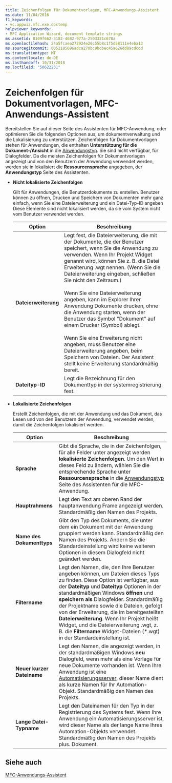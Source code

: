 ```yaml
---
title: Zeichenfolgen für Dokumentvorlagen, MFC-Anwendungs-Assistent
ms.date: 11/04/2016
f1_keywords:
- vc.appwiz.mfc.exe.doctemp
helpviewer_keywords:
- MFC Application Wizard, document template strings
ms.assetid: 8109f662-3182-4682-977a-2503321c678a
ms.openlocfilehash: 24a5fcaea272924e20c55b8c1f5d58111e4eba13
ms.sourcegitcommit: 6052185696adca270bc9bdbec45a626dd89cdcdd
ms.translationtype: MT
ms.contentlocale: de-DE
ms.lasthandoff: 10/31/2018
ms.locfileid: "50622231"
---
```

# <a name="document-template-strings-mfc-application-wizard"></a>Zeichenfolgen für Dokumentvorlagen, MFC-Anwendungs-Assistent

Bereitstellen Sie auf dieser Seite des Assistenten für MFC-Anwendung, oder optimieren Sie die folgenden Optionen aus, um dokumentverwaltung und die Lokalisierung zu unterstützen. Zeichenfolgen für Dokumentvorlagen stehen für Anwendungen, die enthalten **Unterstützung für die Dokument-/Ansicht** in die [Anwendungstyp](../../mfc/reference/application-type-mfc-application-wizard.md). Sie sind nicht verfügbar, für Dialogfelder. Da die meisten Zeichenfolgen für Dokumentvorlagen angezeigt und von den Benutzern der Anwendung verwendet werden, werden sie in lokalisiert die **Ressourcensprache** angegeben, der **Anwendungstyp** Seite des Assistenten.

- **Nicht lokalisierte Zeichenfolgen**

   Gilt für Anwendungen, die Benutzerdokumente zu erstellen. Benutzer können zu öffnen, Drucken und Speichern von Dokumenten mehr ganz einfach, wenn Sie eine Dateierweiterung und ein Datei-Typ-ID angeben Diese Elemente sind nicht lokalisiert werden, da sie vom System nicht vom Benutzer verwendet werden.

   |Option|Beschreibung|
   |------------|-----------------|
   |**Dateierweiterung**|Legt fest, die Dateierweiterung, die mit der Dokumente, die der Benutzer speichert, wenn Sie die Anwendung zu verwenden. Wenn Ihr Projekt Widget genannt wird, können Sie z. B. die Datei Erweiterung .wgt nennen. (Wenn Sie die Dateierweiterung eingeben, schließen Sie nicht den Zeitraum.)<br /><br /> Wenn Sie eine Dateierweiterung angeben, kann im Explorer Ihrer Anwendung Dokumente drucken, ohne die Anwendung starten, wenn der Benutzer das Symbol "Dokument" auf einem Drucker (Symbol) ablegt.<br /><br /> Wenn Sie eine Erweiterung nicht angeben, muss Benutzer eine Dateierweiterung angeben, beim Speichern von Dateien. Der Assistent stellt keine Erweiterung standardmäßig bereit.|
   |**Dateityp-ID**|Legt die Bezeichnung für den Dokumenttyp in der systemregistrierung fest.|

- **Lokalisierte Zeichenfolgen**

   Erstellt Zeichenfolgen, die mit der Anwendung und das Dokument, das Lesen und von den Benutzern der Anwendung, verwendet werden, damit die Zeichenfolgen lokalisiert werden.

   |Option|Beschreibung|
   |------------|-----------------|
   |**Sprache**|Gibt die Sprache, die in der Zeichenfolgen, für alle Felder unter angezeigt werden **lokalisierte Zeichenfolgen**. Um den Wert in dieses Feld zu ändern, wählen Sie die entsprechende Sprache unter **Ressourcensprache** in die [Anwendungstyp](../../mfc/reference/application-type-mfc-application-wizard.md) Seite des Assistenten für die MFC-Anwendung.|
   |**Hauptrahmens**|Legt den Text am oberen Rand der hauptanwendung Frame angezeigt werden. Standardmäßig den Namen des Projekts.|
   |**Name des Dokumenttyps**|Gibt den Typ des Dokuments, die unter dem ein Dokument mit der Anwendung gruppiert werden kann. Standardmäßig den Namen des Projekts. Ändern Sie die Standardeinstellung wird keine weiteren Optionen in diesem Dialogfeld nicht geändert werden.|
   |**Filtername**|Legt den Namen, die, den Ihre Benutzer angeben können, um Dateien dieses Typs zu finden. Diese Option ist verfügbar, aus der **Dateityp** und **Dateityp** Optionen in der standardmäßigen Windows **öffnen** und **speichern als** Dialogfelder. Standardmäßig der Projektname sowie die Dateien, gefolgt von der Erweiterung, die im bereitgestellten **Dateierweiterung**. Wenn Ihr Projekt heißt Widget, und die Dateierweiterung .wgt, z. B. die **Filtername** Widget-Dateien (*.wgt) in der Standardeinstellung ist.|
   |**Neuer kurzer Dateiname**|Legt den Namen, die angezeigt werden, in der standardmäßigen Windows **neu** Dialogfeld, wenn mehr als eine Vorlage für neue Dokumente vorhanden ist. Wenn Ihre Anwendung ist eine [Automatisierungsserver](../../mfc/automation-servers.md), dieser Name dient als kurze Namen für Ihr Automation-Objekt. Standardmäßig den Namen des Projekts.|
   |**Lange Datei-Typname**|Legt den Dateinamen für den Typ in der Registrierung des Systems fest. Wenn Ihre Anwendung ein Automatisierungsserver ist, wird dieser Name als der lange Name Ihres Automation-Objekts verwendet. Standardmäßig den Namen des Projekts plus. Dokument.|

## <a name="see-also"></a>Siehe auch

[MFC-Anwendungs-Assistent](../../mfc/reference/mfc-application-wizard.md)

